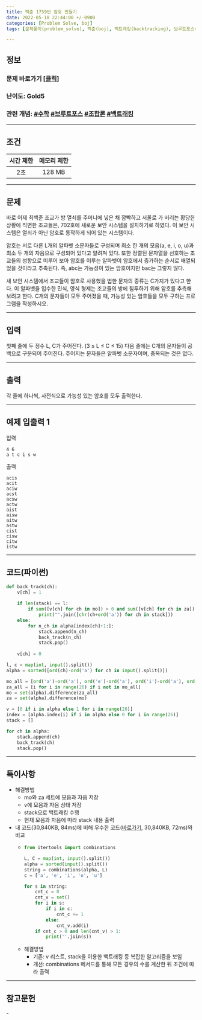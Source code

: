 ```yaml
---
title: 백준 1759번 암호 만들기
date: 2022-05-18 22:44:00 +/-0900
categories: [Problem Solve, boj]
tags: [문제풀이(problem_solve), 백준(boj), 백트래킹(backtracking), 브루트포스(bruteforce), 수학(math), 조합론(combinatorics)]

---
```

## 정보
### 문제 바로가기 [[클릭](https://www.acmicpc.net/problem/1759)]
### 난이도: Gold5
### 관련 개념: [#수학](https://www.acmicpc.net/problemset?sort=ac_desc&algo=124) [#브루트포스](https://www.acmicpc.net/problemset?sort=ac_desc&algo=125) [#조합론](https://www.acmicpc.net/problemset?sort=ac_desc&algo=6) [#백트래킹](https://www.acmicpc.net/problemset?sort=ac_desc&algo=5) 

---
## 조건

시간 제한|메모리 제한
:---:|:---:
2초|128 MB

---
## 문제
바로 어제 최백준 조교가 방 열쇠를 주머니에 넣은 채 깜빡하고 서울로 가 버리는 황당한 상황에 직면한 조교들은, 702호에 새로운 보안 시스템을 설치하기로 하였다. 이 보안 시스템은 열쇠가 아닌 암호로 동작하게 되어 있는 시스템이다.

암호는 서로 다른 L개의 알파벳 소문자들로 구성되며 최소 한 개의 모음(a, e, i, o, u)과 최소 두 개의 자음으로 구성되어 있다고 알려져 있다. 또한 정렬된 문자열을 선호하는 조교들의 성향으로 미루어 보아 암호를 이루는 알파벳이 암호에서 증가하는 순서로 배열되었을 것이라고 추측된다. 즉, abc는 가능성이 있는 암호이지만 bac는 그렇지 않다.

새 보안 시스템에서 조교들이 암호로 사용했을 법한 문자의 종류는 C가지가 있다고 한다. 이 알파벳을 입수한 민식, 영식 형제는 조교들의 방에 침투하기 위해 암호를 추측해 보려고 한다. C개의 문자들이 모두 주어졌을 때, 가능성 있는 암호들을 모두 구하는 프로그램을 작성하시오.

---
## 입력
첫째 줄에 두 정수 L, C가 주어진다. (3 ≤ L ≤ C ≤ 15) 다음 줄에는 C개의 문자들이 공백으로 구분되어 주어진다. 주어지는 문자들은 알파벳 소문자이며, 중복되는 것은 없다.

---
## 출력
각 줄에 하나씩, 사전식으로 가능성 있는 암호를 모두 출력한다.

---
## 예제 입출력 1
입력
```
4 6
a t c i s w
```

출력
```
acis
acit
aciw
acst
acsw
actw
aist
aisw
aitw
astw
cist
cisw
citw
istw
```

---
## 코드(파이썬)
```python
def back_track(ch):
    v[ch] = 1
    
    if len(stack) == l:
        if sum([v[ch] for ch in mo]) > 0 and sum([v[ch] for ch in za]) > 1:
            print("".join([chr(ch+ord('a')) for ch in stack]))
    else:
        for n_ch in alpha[index[ch]+1:]:
            stack.append(n_ch)
            back_track(n_ch)
            stack.pop()
            
    v[ch] = 0

l, c = map(int, input().split())
alpha = sorted([ord(ch)-ord('a') for ch in input().split()])

mo_all = [ord('a')-ord('a'), ord('e')-ord('a'), ord('i')-ord('a'), ord('o')-ord('a'), ord('u')-ord('a')]
za_all = [i for i in range(26) if i not in mo_all]
mo = set(alpha).difference(za_all)
za = set(alpha).difference(mo)

v = [0 if i in alpha else 1 for i in range(26)]
index = [alpha.index(i) if i in alpha else 0 for i in range(26)]
stack = []

for ch in alpha:
    stack.append(ch)
    back_track(ch)
    stack.pop()

```

---
## 특이사항
- 해결방법
  - mo와 za 세트에 모음과 자음 저장
  - v에 모음과 자음 상태 저장
  - stack으로 백트래킹 수행
  - 현재 모음과 자음에 따라 stack 내용 출력
- 내 코드(30,840KB, 84ms)에 비해 우수한 코드([바로가기](https://www.acmicpc.net/source/43379732), 30,840KB, 72ms)와 비교
  - ```python
    from itertools import combinations

    L, C = map(int, input().split())
    alpha = sorted(input().split())
    string = combinations(alpha, L)
    c = ['a', 'e', 'i', 'o', 'u']

    for s in string:
        cnt_c = 0
        cnt_v = set()
        for i in s:
            if i in c:
                cnt_c += 1
            else:
                cnt_v.add(i)
        if cnt_c > 0 and len(cnt_v) > 1:
            print(''.join(s))
    ```
  - 해결방법
    - 기존: v 리스트, stack을 이용한 백트래킹 등 복잡한 알고리즘을 보임
    - 개선: combinations 메서드를 통해 모든 경우의 수를 계산한 뒤 조건에 따라 출력

---
## 참고문헌
\-
